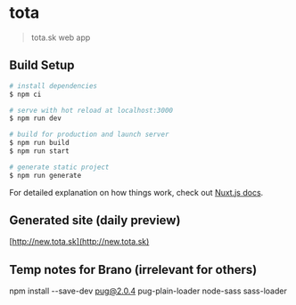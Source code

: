 # tota

> tota.sk web app

## Build Setup

``` bash
# install dependencies
$ npm ci

# serve with hot reload at localhost:3000
$ npm run dev

# build for production and launch server
$ npm run build
$ npm run start

# generate static project
$ npm run generate
```

For detailed explanation on how things work, check out [Nuxt.js docs](https://nuxtjs.org).


## Generated site (daily preview)
[http://new.tota.sk](http://new.tota.sk)


## Temp notes for Brano (irrelevant for others)
npm install --save-dev pug@2.0.4 pug-plain-loader node-sass sass-loader
